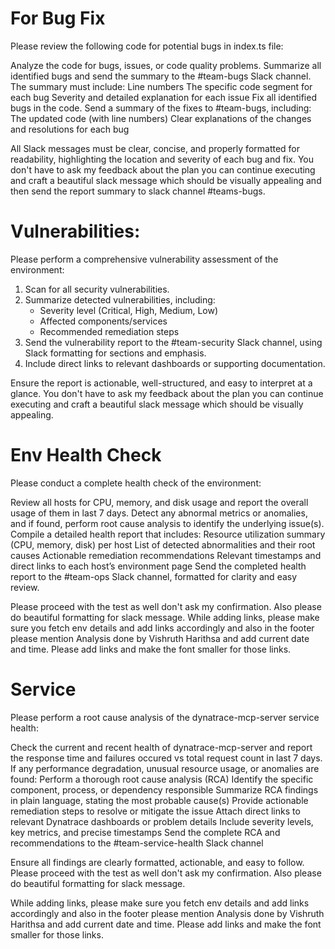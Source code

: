# For Bug Fix

Please review the following code for potential bugs in index.ts file:

Analyze the code for bugs, issues, or code quality problems.
Summarize all identified bugs and send the summary to the #team-bugs Slack channel. The summary must include:
Line numbers
The specific code segment for each bug
Severity and detailed explanation for each issue
Fix all identified bugs in the code.
Send a summary of the fixes to #team-bugs, including:
The updated code (with line numbers)
Clear explanations of the changes and resolutions for each bug

All Slack messages must be clear, concise, and properly formatted for readability, highlighting the location and severity of each bug and fix. You don't have to ask my feedback about the plan you can continue executing and craft a beautiful slack message which should be visually appealing and then send the report summary to slack channel #teams-bugs.

# Vulnerabilities:

Please perform a comprehensive vulnerability assessment of the environment:

1. Scan for all security vulnerabilities.
2. Summarize detected vulnerabilities, including:
   - Severity level (Critical, High, Medium, Low)
   - Affected components/services
   - Recommended remediation steps
3. Send the vulnerability report to the #team-security Slack channel, using Slack formatting for sections and emphasis.
4. Include direct links to relevant dashboards or supporting documentation.

Ensure the report is actionable, well-structured, and easy to interpret at a glance. You don't have to ask my feedback about the plan you can continue executing and craft a beautiful slack message which should be visually appealing.

# Env Health Check

Please conduct a complete health check of the environment:

Review all hosts for CPU, memory, and disk usage and report the overall usage of them in last 7 days.
Detect any abnormal metrics or anomalies, and if found, perform root cause analysis to identify the underlying issue(s).
Compile a detailed health report that includes:
Resource utilization summary (CPU, memory, disk) per host
List of detected abnormalities and their root causes
Actionable remediation recommendations
Relevant timestamps and direct links to each host’s environment page
Send the completed health report to the #team-ops Slack channel, formatted for clarity and easy review.

Please proceed with the test as well don't ask my confirmation. Also please do beautiful formatting for slack message. While adding links, please make sure you fetch env details and add links accordingly and also in the footer please mention Analysis done by Vishruth Harithsa and add current date and time. Please add links and make the font smaller for those links.

# Service

Please perform a root cause analysis of the dynatrace-mcp-server service health:

Check the current and recent health of dynatrace-mcp-server and report the response time and failures occured vs total request count in last 7 days.
If any performance degradation, unusual resource usage, or anomalies are found:
Perform a thorough root cause analysis (RCA)
Identify the specific component, process, or dependency responsible
Summarize RCA findings in plain language, stating the most probable cause(s)
Provide actionable remediation steps to resolve or mitigate the issue
Attach direct links to relevant Dynatrace dashboards or problem details
Include severity levels, key metrics, and precise timestamps
Send the complete RCA and recommendations to the #team-service-health Slack channel

Ensure all findings are clearly formatted, actionable, and easy to follow. Please proceed with the test as well don't ask my confirmation. Also please do beautiful formatting for slack message.

While adding links, please make sure you fetch env details and add links accordingly and also in the footer please mention Analysis done by Vishruth Harithsa and add current date and time. Please add links and make the font smaller for those links.
